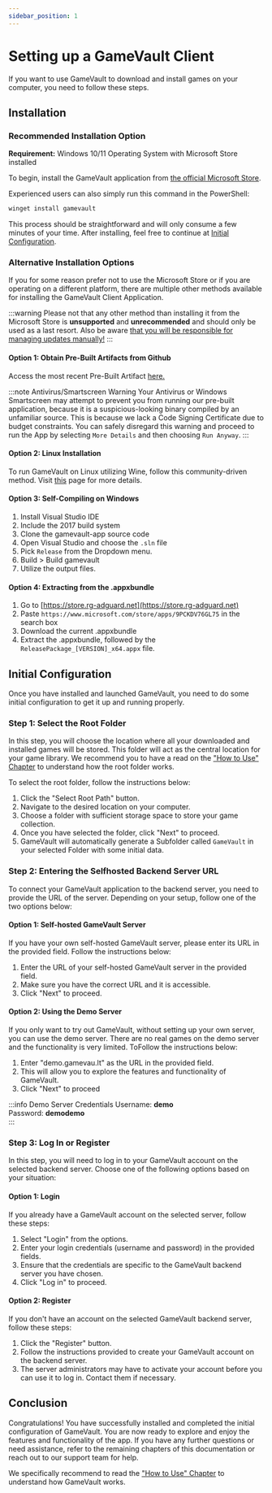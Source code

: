 ```yaml
---
sidebar_position: 1
---
```


# Setting up a GameVault Client

If you want to use GameVault to download and install games on your computer, you need to follow these steps.

## Installation

### Recommended Installation Option

**Requirement:** Windows 10/11 Operating System with Microsoft Store installed

To begin, install the GameVault application from [the official Microsoft Store](https://www.microsoft.com/store/apps/9PCKDV76GL75).

Experienced users can also simply run this command in the PowerShell:

```ps
winget install gamevault
```  

This process should be straightforward and will only consume a few minutes of your time. After installing, feel free to continue at [Initial Configuration](#initial-configuration).

### Alternative Installation Options

If you for some reason prefer not to use the Microsoft Store or if you are operating on a different platform, there are multiple other methods available for installing the GameVault Client Application.

:::warning
Please not that any other method than installing it from the Microsoft Store is **unsupported** and **unrecommended** and should only be used as a last resort. Also be aware [that you will be responsible for managing updates manually!](updating-client.md#other-sources)
:::

#### Option 1: Obtain Pre-Built Artifacts from Github

Access the most recent Pre-Built Artifact [here.](https://github.com/Phalcode/gamevault-app/releases/latest)

:::note Antivirus/Smartscreen Warning
Your Antivirus or Windows Smartscreen may attempt to prevent you from running our pre-built application, because it is a suspicious-looking binary compiled by an unfamiliar source. This is because we lack a Code Signing Certificate due to budget constraints. You can safely disregard this warning and proceed to run the App by selecting `More Details` and then choosing `Run Anyway`.
:::

#### Option 2: Linux Installation

To run GameVault on Linux utilizing Wine, follow this community-driven method. Visit [this](../advanced-usage/linux-client.md) page for more details.

#### Option 3: Self-Compiling on Windows

1. Install Visual Studio IDE
2. Include the 2017 build system
3. Clone the gamevault-app source code
4. Open Visual Studio and choose the `.sln` file
5. Pick `Release` from the Dropdown menu.
6. Build > Build gamevault
7. Utilize the output files.

#### Option 4: Extracting from the .appxbundle

1. Go to [https://store.rg-adguard.net](https://store.rg-adguard.net)
2. Paste `https://www.microsoft.com/store/apps/9PCKDV76GL75` in the search box
3. Download the current .appxbundle
4. Extract the .appxbundle, followed by the `ReleasePackage_[VERSION]_x64.appx` file.

## Initial Configuration

Once you have installed and launched GameVault, you need to do some initial configuration to get it up and running properly.

### Step 1: Select the Root Folder

In this step, you will choose the location where all your downloaded and installed games will be stored. This folder will act as the central location for your game library. We recommend you to have a read on the ["How to Use" Chapter](how-to-use.md) to understand how the root folder works.

To select the root folder, follow the instructions below:

1. Click the "Select Root Path" button.
2. Navigate to the desired location on your computer.
3. Choose a folder with sufficient storage space to store your game collection.
4. Once you have selected the folder, click "Next" to proceed.
5. GameVault will automatically generate a Subfolder called `GameVault` in your selected Folder with some initial data.

### Step 2: Entering the Selfhosted Backend Server URL

To connect your GameVault application to the backend server, you need to provide the URL of the server. Depending on your setup, follow one of the two options below:

#### Option 1: Self-hosted GameVault Server

If you have your own self-hosted GameVault server, please enter its URL in the provided field. Follow the instructions below:

1. Enter the URL of your self-hosted GameVault server in the provided field.
2. Make sure you have the correct URL and it is accessible.
3. Click "Next" to proceed.

#### Option 2: Using the Demo Server

If you only want to try out GameVault, without setting up your own server, you can use the demo server. There are no real games on the demo server and the functionality is very limited. ToFollow the instructions below:

1. Enter "demo.gamevau.lt" as the URL in the provided field.
2. This will allow you to explore the features and functionality of GameVault.
3. Click "Next" to proceed

:::info Demo Server Credentials
Username: **demo**  
Password: **demodemo**  
:::

### Step 3: Log In or Register

In this step, you will need to log in to your GameVault account on the selected backend server. Choose one of the following options based on your situation:

#### Option 1: Login

If you already have a GameVault account on the selected server, follow these steps:

1. Select "Login" from the options.
2. Enter your login credentials (username and password) in the provided fields.
3. Ensure that the credentials are specific to the GameVault backend server you have chosen.
4. Click "Log in" to proceed.

#### Option 2: Register

If you don't have an account on the selected GameVault backend server, follow these steps:

1. Click the "Register" button.
2. Follow the instructions provided to create your GameVault account on the backend server.
3. The server administrators may have to activate your account before you can use it to log in. Contact them if necessary.

## Conclusion

Congratulations! You have successfully installed and completed the initial configuration of GameVault. You are now ready to explore and enjoy the features and functionality of the app. If you have any further questions or need assistance, refer to the remaining chapters of this documentation or reach out to our support team for help.

We specifically recommend to read the ["How to Use" Chapter](how-to-use.md) to understand how GameVault works.
